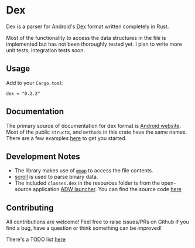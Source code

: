 # Dex

Dex is a parser for Android's [Dex](https://source.android.com/devices/tech/dalvik/dex-format) format written completely in Rust.

Most of the functionality to access the data structures in the file is implemented but has not been thoroughly tested yet. I plan to write more unit tests, integration tests soon.

## Usage
Add to your `Cargo.toml`:
```
dex = "0.2.2"
```

## Documentation
The primary source of documentation for dex format is [Android website](https://source.android.com/devices/tech/dalvik/dex-format). Most of the public `struct`s, and `method`s in this crate have the same names. There are a few examples [here](https://github.com/letmutx/dex-parser/tree/master/examples/) to get you started.

## Development Notes
* The library makes use of [`mmap`](https://en.wikipedia.org/wiki/Mmap) to access the file contents.
* [scroll](https://crates.io/crates/scroll) is used to parse binary data.
* The included `classes.dex` in the resources folder is from the open-source application [ADW launcher](https://f-droid.org/en/packages/org.adw.launcher/). You can find the source code [here](https://f-droid.org/repo/org.adw.launcher_34_src.tar.gz)

## Contributing
All contributions are welcome! Feel free to raise issues/PRs on Github if you find a bug, have a question or think something can be improved!

There's a TODO list [here](https://github.com/letmutx/dex-parser/tree/master/TODO)
